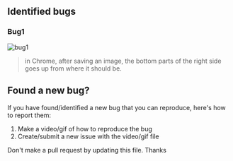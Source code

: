 ## Identified bugs
### Bug1

![bug1](https://user-images.githubusercontent.com/6418354/198987606-fb710ffb-2148-45a7-8001-144d9a9e619d.gif)

> in Chrome, after saving an image, the bottom parts of the right side goes up from where it should be. 

## Found a new bug?
If you have found/identified a new bug that you can reproduce, here's how to report them:
1. Make a video/gif of how to reproduce the bug
2. Create/submit a new issue with the video/gif file

Don't make a pull request by updating this file. Thanks